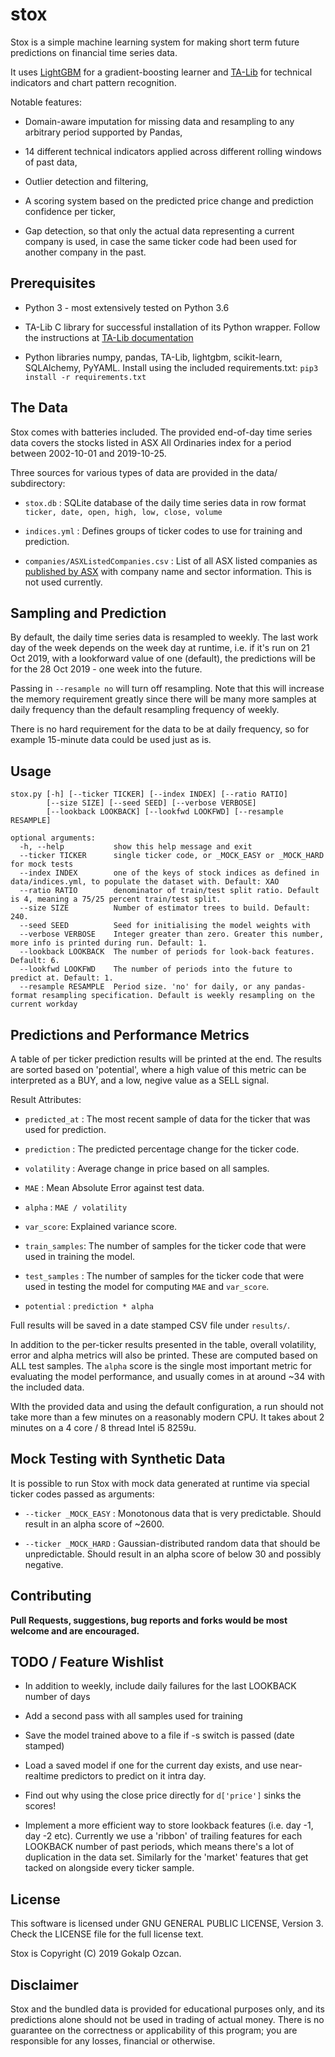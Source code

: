 # stox

Stox is a simple machine learning system for making short term future predictions on financial time series data.

It uses [LightGBM](https://github.com/microsoft/LightGBM) for a gradient-boosting learner and [TA-Lib](https://github.com/mrjbq7/ta-lib) for technical indicators and chart pattern recognition.

Notable features:

* Domain-aware imputation for missing data and resampling to any arbitrary period supported by Pandas,

* 14 different technical indicators applied across different rolling windows of past data,

* Outlier detection and filtering,

* A scoring system based on the predicted price change and prediction confidence per ticker,

* Gap detection, so that only the actual data representing a current company is used, in case the same ticker code had been used for another company in the past.

## Prerequisites

* Python 3 - most extensively tested on Python 3.6

* TA-Lib C library for successful installation of its Python wrapper. Follow the instructions at [TA-Lib documentation](https://github.com/mrjbq7/ta-lib/blob/master/README.md)

* Python libraries numpy, pandas, TA-Lib, lightgbm, scikit-learn, SQLAlchemy, PyYAML. Install using the included requirements.txt: `pip3 install -r requirements.txt`

## The Data

Stox comes with batteries included. The provided end-of-day time series data covers the stocks listed in ASX All Ordinaries index for a period between 2002-10-01 and 2019-10-25.

Three sources for various types of data are provided in the data/ subdirectory:

* `stox.db` : SQLite database of the daily time series data in row format `ticker, date, open, high, low, close, volume`

* `indices.yml` : Defines groups of ticker codes to use for training and prediction.

* `companies/ASXListedCompanies.csv` : List of all ASX listed companies as [published by ASX](https://www.asx.com.au/asx/research/listedCompanies.do) with company name and sector information. This is not used currently.

## Sampling and Prediction

By default, the daily time series data is resampled to weekly. The last work day of the week depends on the week day at runtime, i.e. if it's run on 21 Oct 2019, with a lookforward value of one (default), the predictions will be for the 28 Oct 2019 - one week into the future.

Passing in `--resample no` will turn off resampling. Note that this will increase the memory requirement greatly since there will be many more samples at daily frequency than the default resampling frequency of weekly.

There is no hard requirement for the data to be at daily frequency, so for example 15-minute data could be used just as is.

## Usage

```
stox.py [-h] [--ticker TICKER] [--index INDEX] [--ratio RATIO]
        [--size SIZE] [--seed SEED] [--verbose VERBOSE]
        [--lookback LOOKBACK] [--lookfwd LOOKFWD] [--resample RESAMPLE]

optional arguments:
  -h, --help           show this help message and exit
  --ticker TICKER      single ticker code, or _MOCK_EASY or _MOCK_HARD for mock tests
  --index INDEX        one of the keys of stock indices as defined in data/indices.yml, to populate the dataset with. Default: XAO
  --ratio RATIO        denominator of train/test split ratio. Default is 4, meaning a 75/25 percent train/test split.
  --size SIZE          Number of estimator trees to build. Default: 240.
  --seed SEED          Seed for initialising the model weights with
  --verbose VERBOSE    Integer greater than zero. Greater this number, more info is printed during run. Default: 1.
  --lookback LOOKBACK  The number of periods for look-back features. Default: 6.
  --lookfwd LOOKFWD    The number of periods into the future to predict at. Default: 1.
  --resample RESAMPLE  Period size. 'no' for daily, or any pandas-format resampling specification. Default is weekly resampling on the current workday
```

## Predictions and Performance Metrics

A table of per ticker prediction results will be printed at the end. The results are sorted based on 'potential', where a high value of this metric can be interpreted as a BUY, and a low, negive value as a SELL signal.

Result Attributes:

* `predicted_at` : The most recent sample of data for the ticker that was used for prediction.

* `prediction` : The predicted percentage change for the ticker code.

* `volatility` : Average change in price based on all samples.

* `MAE` : Mean Absolute Error against test data.

* `alpha` : `MAE / volatility`

* `var_score`: Explained variance score.

* `train_samples`: The number of samples for the ticker code that were used in training the model.

* `test_samples` : The number of samples for the ticker code that were used in testing the model for computing `MAE` and `var_score`.

* `potential` : `prediction * alpha`

Full results will be saved in a date stamped CSV file under `results/`.

In addition to the per-ticker results presented in the table, overall volatility, error and alpha metrics will also be printed. These are computed based on ALL test samples. The `alpha` score is the single most important metric for evaluating the model performance, and usually comes in at around ~34 with the included data.

WIth the provided data and using the default configuration, a run should not take more than a few minutes on a reasonably modern CPU. It takes about 2 minutes on a 4 core / 8 thread Intel i5 8259u.

## Mock Testing with Synthetic Data

It is possible to run Stox with mock data generated at runtime via special ticker codes passed as arguments:

* `--ticker _MOCK_EASY` : Monotonous data that is very predictable. Should result in an alpha score of ~2600.

* `--ticker _MOCK_HARD` : Gaussian-distributed random data that should be unpredictable. Should result in an alpha score of below 30 and possibly negative.

## Contributing

**Pull Requests, suggestions, bug reports and forks would be most welcome and are encouraged.**

## TODO / Feature Wishlist

* In addition to weekly, include daily failures for the last LOOKBACK number of days

* Add a second pass with all samples used for training

* Save the model trained above to a file if -s switch is passed (date stamped)

* Load a saved model if one for the current day exists, and use near-realtime predictors to predict on it intra day.

* Find out why using the close price directly for `d['price']` sinks the scores!

* Implement a more efficient way to store lookback features (i.e. day -1, day -2 etc). Currently we use a 'ribbon' of trailing features for each LOOKBACK number of past periods, which means there's a lot of duplication in the data set. Similarly for the 'market' features that get tacked on alongside every ticker sample.

## License

This software is licensed under GNU GENERAL PUBLIC LICENSE, Version 3. Check the LICENSE file for the full license text. 

Stox is Copyright (C) 2019 Gokalp Ozcan.

## Disclaimer

Stox and the bundled data is provided for educational purposes only, and its predictions alone should not be used in trading of actual money. There is no guarantee on the correctness or applicability of this program; you are responsible for any losses, financial or otherwise.

